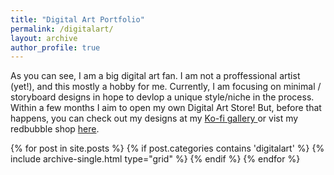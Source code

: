 ```yaml
---
title: "Digital Art Portfolio"
permalink: /digitalart/
layout: archive
author_profile: true
---
```

As you can see, I am a big digital art fan. I am not a proffessional artist (yet!), and this mostly a hobby for me. Currently, I am focusing on minimal / storyboard designs in hope to devlop a unique style/niche in the process. Within a few months I aim to open my own Digital Art Store! But, before that happens, you can check out my designs at my <a href="https://ko-fi.com/otusflow/gallery"> Ko-fi gallery </a> or vist my redbubble shop <a href="https://www.redbubble.com/people/ma649/explore?asc=u&page=1&sortOrder=recent"> here</a>.
<div class="grid__wrapper">
    {% for post in site.posts %}
        {% if post.categories contains 'digitalart' %}
            {% include archive-single.html type="grid" %}
        {% endif %}
    {% endfor %}
</div>

<script type='text/javascript' src='https://ko-fi.com/widgets/widget_2.js'></script><script type='text/javascript'>kofiwidget2.init('Support me on Ko-fi', '#19a2cf', 'C0C3387TR');kofiwidget2.draw();</script> 

